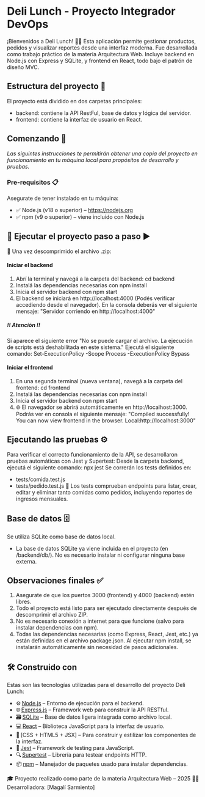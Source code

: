 # Deli Lunch - Proyecto Integrador DevOps
¡Bienvenidos a Deli Lunch! 🧑‍🍳 Esta aplicación permite gestionar productos, pedidos y visualizar reportes desde una interfaz moderna. Fue desarrollada como trabajo práctico de la materia Arquitectura Web. Incluye backend en Node.js con Express y SQLite, y frontend en React, todo bajo el patrón de diseño MVC.

## Estructura del proyecto 📁 
El proyecto está dividido en dos carpetas principales:
- backend: contiene la API RestFul, base de datos y lógica del servidor.
- frontend: contiene la interfaz de usuario en React. 

## Comenzando 🚀
_Las siguintes instrucciones te permitirán obtener una copia del proyecto en funcionamiento en tu máquina local para propósitos de desarrollo y pruebas._

### Pre-requisitos 📋
Asegurate de tener instalado en tu máquina:
- ✅ Node.js (v18 o superior) – https://nodejs.org
- ✅ npm (v9 o superior) – viene incluido con Node.js

## 🔧 Ejecutar el proyecto paso a paso ▶️

📌 Una vez descomprimido el archivo .zip:

#### Iniciar el backend
1. Abrí la terminal y navegá a la carpeta del backend: cd backend
2. Instalá las dependencias necesarias con npm install 
3. Inicia el servidor backend con npm start 
4. El backend se iniciará en http://localhost:4000 (Podés verificar accediendo desde el navegador). En la consola deberás ver el siguiente mensaje: "Servidor corriendo en http://localhost:4000"

##### !! Atención !!
Si aparece el siguiente error "No se puede cargar el archivo. La ejecución de scripts está deshabilitada en este sistema." Ejecutá el siguiente comando: Set-ExecutionPolicy -Scope Process -ExecutionPolicy Bypass

#### Iniciar el frontend
1. En una segunda terminal (nueva ventana), navegá a la carpeta del frontend: cd frontend
2. Instalá las dependencias necesarias con npm install 
3. Inicia el servidor backend con npm start 
4. 🌐 El navegador se abrirá automáticamente en http://localhost:3000. Podrás ver en consola el siguiente mensaje: "Compiled successfully!
You can now view frontend in the browser. Local:http://localhost:3000"


## Ejecutando las pruebas ⚙️
Para verificar el correcto funcionamiento de la API, se desarrollaron pruebas automáticas con Jest y Supertest:
Desde la carpeta backend, ejecutá el siguiente comando: npx jest
Se correrán los tests definidos en:
- tests/comida.test.js
- tests/pedido.test.js
📂 Los tests comprueban endpoints para listar, crear, editar y eliminar tanto comidas como pedidos, incluyendo reportes de ingresos mensuales.

## Base de datos 🗄️ 
Se utiliza SQLite como base de datos local.
- La base de datos SQLite ya viene incluida en el proyecto (en /backend/db/). No es necesario instalar ni configurar ninguna base externa.

## Observaciones finales ✅ 
1. Asegurate de que los puertos 3000 (frontend) y 4000 (backend) estén libres.
2. Todo el proyecto está listo para ser ejecutado directamente después de descomprimir el archivo ZIP.
3. No es necesario conexión a internet para que funcione (salvo para instalar dependencias con npm).
4. Todas las dependencias necesarias (como Express, React, Jest, etc.) ya están definidas en el archivo package.json. Al ejecutar npm install, se instalarán automáticamente sin necesidad de pasos adicionales.

## 🛠️ Construido con
Estas son las tecnologías utilizadas para el desarrollo del proyecto Deli Lunch:
- ⚙️ [Node.js](https://nodejs.org/) – Entorno de ejecución para el backend.
- 🌐 [Express.js](https://expressjs.com/) – Framework web para construir la API RESTful.
- 🗃️ [SQLite](https://www.sqlite.org/index.html) – Base de datos ligera integrada como archivo local.
- 💻 [React](https://reactjs.org/) – Biblioteca JavaScript para la interfaz de usuario.
- 🎨 [CSS + HTML5 + JSX] – Para construir y estilizar los componentes de la interfaz.
- 🧪 [Jest](https://jestjs.io/) – Framework de testing para JavaScript.
- 🔍 [Supertest](https://github.com/visionmedia/supertest) – Librería para testear endpoints HTTP.
- 📦 [npm](https://www.npmjs.com/) – Manejador de paquetes usado para instalar dependencias.


🎓 Proyecto realizado como parte de la materia Arquitectura Web – 2025
👩‍💻 Desarrolladora: [Magalí Sarmiento]

